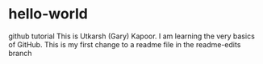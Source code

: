 # hello-world
github tutorial
This is Utkarsh (Gary) Kapoor. I am learning the very basics of GitHub. This is my first change to a readme file in the readme-edits branch
